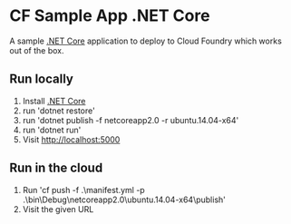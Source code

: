 # CF Sample App .NET Core

A sample [.NET Core](https://www.microsoft.com/net/download/windows) application to deploy to Cloud Foundry which works out of the box.

## Run locally

1. Install [.NET Core](https://www.microsoft.com/net/learn/get-started/windows)
1. run 'dotnet restore'
1. run 'dotnet publish -f netcoreapp2.0 -r ubuntu.14.04-x64'
1. run 'dotnet run'
1. Visit <http://localhost:5000>

## Run in the cloud

1. Run 'cf push -f .\manifest.yml -p .\bin\Debug\netcoreapp2.0\ubuntu.14.04-x64\publish'
1. Visit the given URL
